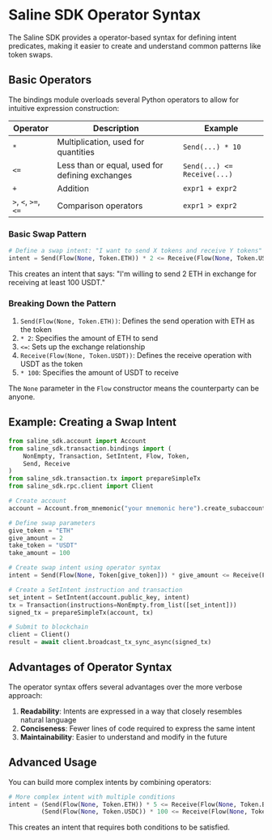 # Saline SDK Operator Syntax

The Saline SDK provides a operator-based syntax for defining intent predicates, making it easier to create and understand common patterns like token swaps.

## Basic Operators

The bindings module overloads several Python operators to allow for intuitive expression construction:

| Operator | Description | Example |
|----------|-------------|---------|
| `*` | Multiplication, used for quantities | `Send(...) * 10` |
| `<=` | Less than or equal, used for defining exchanges | `Send(...) <= Receive(...)` |
| `+` | Addition | `expr1 + expr2` |
| `>`, `<`, `>=`, `<=` | Comparison operators | `expr1 > expr2` |


### Basic Swap Pattern

```python
# Define a swap intent: "I want to send X tokens and receive Y tokens"
intent = Send(Flow(None, Token.ETH)) * 2 <= Receive(Flow(None, Token.USDT)) * 100
```

This creates an intent that says: "I'm willing to send 2 ETH in exchange for receiving at least 100 USDT."

### Breaking Down the Pattern

1. `Send(Flow(None, Token.ETH))`: Defines the send operation with ETH as the token
2. `* 2`: Specifies the amount of ETH to send
3. `<=`: Sets up the exchange relationship
4. `Receive(Flow(None, Token.USDT))`: Defines the receive operation with USDT as the token
5. `* 100`: Specifies the amount of USDT to receive

The `None` parameter in the `Flow` constructor means the counterparty can be anyone.

## Example: Creating a Swap Intent


```python
from saline_sdk.account import Account
from saline_sdk.transaction.bindings import (
    NonEmpty, Transaction, SetIntent, Flow, Token,
    Send, Receive
)
from saline_sdk.transaction.tx import prepareSimpleTx
from saline_sdk.rpc.client import Client

# Create account
account = Account.from_mnemonic("your mnemonic here").create_subaccount(name="swap_account")

# Define swap parameters
give_token = "ETH"
give_amount = 2
take_token = "USDT"
take_amount = 100

# Create swap intent using operator syntax
intent = Send(Flow(None, Token[give_token])) * give_amount <= Receive(Flow(None, Token[take_token])) * take_amount

# Create a SetIntent instruction and transaction
set_intent = SetIntent(account.public_key, intent)
tx = Transaction(instructions=NonEmpty.from_list([set_intent]))
signed_tx = prepareSimpleTx(account, tx)

# Submit to blockchain
client = Client()
result = await client.broadcast_tx_sync_async(signed_tx)
```

## Advantages of Operator Syntax

The operator syntax offers several advantages over the more verbose approach:

1. **Readability**: Intents are expressed in a way that closely resembles natural language
2. **Conciseness**: Fewer lines of code required to express the same intent
3. **Maintainability**: Easier to understand and modify in the future

## Advanced Usage

You can build more complex intents by combining operators:

```python
# More complex intent with multiple conditions
intent = (Send(Flow(None, Token.ETH)) * 5 <= Receive(Flow(None, Token.BTC)) * 0.2) & \
         (Send(Flow(None, Token.USDC)) * 100 <= Receive(Flow(None, Token.SALT)) * 500)
```

This creates an intent that requires both conditions to be satisfied.

